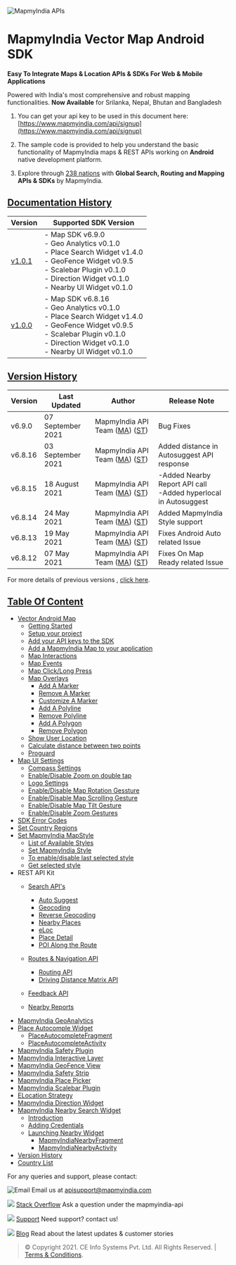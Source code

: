 ![MapmyIndia APIs](https://www.mapmyindia.com/api/img/mapmyindia-api.png)
# MapmyIndia Vector Map Android SDK

**Easy To Integrate Maps & Location APIs & SDKs For Web & Mobile Applications**

Powered with India's most comprehensive and robust mapping functionalities.
**Now Available**  for Srilanka, Nepal, Bhutan and Bangladesh

1. You can get your api key to be used in this document here: [https://www.mapmyindia.com/api/signup](https://www.mapmyindia.com/api/signup)

2. The sample code is provided to help you understand the basic functionality of MapmyIndia maps & REST APIs working on **Android** native development platform.

4. Explore through [238 nations](https://github.com/MapmyIndia/mapmyindia-rest-api/blob/master/docs/countryISO.md) with **Global Search, Routing and Mapping APIs & SDKs** by MapmyIndia.

## [Documentation History](#Documentation-History)

| Version | Supported SDK Version |
| ---- | ---- | 
| [v1.0.1](./README.md) | - Map SDK v6.9.0 <br/> - Geo Analytics v0.1.0 <br/> - Place Search Widget v1.4.0 <br/> - GeoFence Widget v0.9.5 <br/> - Scalebar Plugin v0.1.0 <br/> - Direction Widget v0.1.0 <br/> - Nearby UI Widget v0.1.0 |
| [v1.0.0](../v1.0.0/README.md) | - Map SDK v6.8.16 <br/> - Geo Analytics v0.1.0 <br/> - Place Search Widget v1.4.0 <br/> - GeoFence Widget v0.9.5 <br/> - Scalebar Plugin v0.1.0 <br/> - Direction Widget v0.1.0 <br/> - Nearby UI Widget v0.1.0 |

## [Version History](#Version-History)


| Version | Last Updated | Author |  Release Note|
| ---- | ---- | ---- | ---- |
| v6.9.0 | 07 September 2021 | MapmyIndia API Team ([MA](https://github.com/mdakram)) ([ST](https://github.com/saksham66)) |   Bug Fixes |
| v6.8.16 | 03 September 2021 | MapmyIndia API Team ([MA](https://github.com/mdakram)) ([ST](https://github.com/saksham66)) |   Added distance in Autosuggest API response |
| v6.8.15 | 18 August 2021 | MapmyIndia API Team ([MA](https://github.com/mdakram)) ([ST](https://github.com/saksham66)) |  -Added Nearby Report API call<br/>-Added hyperlocal in Autosuggest |
| v6.8.14 | 24 May 2021 | MapmyIndia API Team ([MA](https://github.com/mdakram)) ([ST](https://github.com/saksham66)) |  Added MapmyIndia Style support |
| v6.8.13 | 19 May 2021 | MapmyIndia API Team ([MA](https://github.com/mdakram)) ([ST](https://github.com/saksham66)) |  Fixes Android Auto related Issue |
| v6.8.12 | 07 May 2021 | MapmyIndia API Team ([MA](https://github.com/mdakram)) ([ST](https://github.com/saksham66)) |  Fixes On Map Ready related Issue |


For more details of previous versions , [click here](./Version-History.md).

## [Table Of Content](#Table-Of-Content)
- [Vector Android Map](./Getting-Started.md)
    * [Getting Started](./Getting-Started.md#getting-started)
    * [Setup your project](./Getting-Started.md#setup-your-project)
    * [Add your API keys to the SDK](./Getting-Started.md#add-your-api-keys-to-the-sdk)
    * [Add a MapmyIndia Map to your application](./Getting-Started.md#add-a-mapmyindia-map-to-your-application)
    * [Map Interactions](./Getting-Started.md#map-interactions)
    * [Map Events](./Getting-Started.md#map-events)
    * [Map Click/Long Press](./Getting-Started.md#map-click-long-press)
    * [Map Overlays](./Getting-Started.md#map-overlays)
        - [Add A Marker](./Getting-Started.md#add-a-marker)
        - [Remove A Marker](./Getting-Started.md#remove-a-marker)
        - [Customize A Marker](./Getting-Started.md#customize-a-marker)
        - [Add A Polyline](./Getting-Started.md#add-a-polyline)
        - [Remove Polyline](./Getting-Started.md#remove-polyline)
        - [Add A Polygon](./Getting-Started.md#add-a-polygon)
        - [Remove Polygon](./Getting-Started.md#remove-polygon)
    * [Show User Location](./Getting-Started.md#show-user-location)
    * [Calculate distance between two points](./Getting-Started.md#calculate-distance-between-points)
    * [Proguard](./Getting-Started.md#proguard)
- [Map UI Settings](./Map-UI-Settings.md)
    * [Compass Settings](./Map-UI-Settings.md#Compass-Settings)
    * [Enable/Disable Zoom on double tap](./Map-UI-Settings.md#Enable-disable-zoom)
    * [Logo Settings](./Map-UI-Settings.md/#Logo-settings)
    * [Enable/Disable Map Rotation Gessture](./Map-UI-Settings.md#Enable-disable-rotation)
    * [Enable/Disable Map Scrolling Gesture](./Map-UI-Settings.md#Enable-disable-scrolling)
    * [Enable/Disable Map Tilt Gesture](./Map-UI-Settings.md#Enable-disable-tilt)
    * [Enable/Disable Zoom Gestures](./Map-UI-Settings.md#Enable-disable-zoom-gesture)
- [SDK Error Codes](./SDK-Error-code.md)
- [Set Country Regions](./Set-Regions.md)
- [Set MapmyIndia MapStyle](./Map-Style.md)
    * [List of Available Styles](./Map-Style.md#list-of-available-styles)
    * [Set MapmyIndia Style](./Map-Style.md#set-mapmyindia-style)
    * [To enable/disable last selected style](./Map-Style.md#To-enable-last-selected-style)
    * [Get selected style](./Map-Style.md#get-selected-style)
- REST API Kit
    * [Search API's](./Search-Api.md)
        - [Auto Suggest](./Search-Api.md#auto-suggest)
        - [Geocoding](./Search-Api.md#geocoding)
        - [Reverse Geocoding](./Search-Api.md#reverse-geocoding)
        - [Nearby Places](./Search-Api.md#nearby-places)
        - [eLoc](./Search-Api.md#eloc)
        - [Place Detail](./Search-Api.md#place-detail)
        - [POI Along the Route](./Search-Api.md#poi-along-route)

    * [Routes & Navigation API](./Routing-API.md)
        - [Routing API](./Routing-API.md#routing-api)
        - [Driving Distance Matrix API](./Routing-API.md#distance-api)
    * [Feedback API](./Feedback.md)
    * [Nearby Reports](./Nearby-Report.md)
- [MapmyIndia GeoAnalytics](./Geoanalytics.md)
- [Place Autocomple Widget](./Place-Autocomplete.md)
    * [PlaceAutocompleteFragment](./Place-Autocomplete.md#place-autocomplete-fragment)
    * [PlaceAutocompleteActivity](./Place-Autocomplete.md#place-autocomplete-activity)
- [MapmyIndia Safety Plugin](./Safety-Plugin.md)
- [MapmyIndia Interactive Layer](./Interactive-Layer.md)
- [MapmyIndia GeoFence View](./GeoFence-View.md)
- [MapmyIndia Safety Strip](./Safety-Strip.md)
- [MapmyIndia Place Picker](./Place-Picker.md)
- [MapmyIndia Scalebar Plugin](./Scalebar-Plugin.md)
- [ELocation Strategy](./ELocation.md)
- [MapmyIndia Direction Widget](./Direction-Widget.md)
- [MapmyIndia Nearby Search Widget](./Nearby-Widget.md)
    * [Introduction](./Nearby-Widget.md#Introduction)
    * [Adding Credentials](./Nearby-Widget.md#Adding-Credentials)
    * [Launching Nearby Widget](./Nearby-Widget.md#Launching-Nearby-Widget)
        - [MapmyIndiaNearbyFragment](./Nearby-Widget.md#nearby-fragment)
        - [MapmyIndiaNearbyActivity](./Nearby-Widget.md#nearby-activity)
- [Version History](./Version-History.md)
- [Country List](https://github.com/MapmyIndia/mapmyindia-rest-api/blob/master/docs/countryISO.md)


For any queries and support, please contact:

![Email](https://www.google.com/a/cpanel/mapmyindia.co.in/images/logo.gif?service=google_gsuite)
Email us at [apisupport@mapmyindia.com](mailto:apisupport@mapmyindia.com)

![](https://www.mapmyindia.com/api/img/icons/stack-overflow.png)
[Stack Overflow](https://stackoverflow.com/questions/tagged/mapmyindia-api)
Ask a question under the mapmyindia-api

![](https://www.mapmyindia.com/api/img/icons/support.png)
[Support](https://www.mapmyindia.com/api/index.php#f_cont)
Need support? contact us!

![](https://www.mapmyindia.com/api/img/icons/blog.png)
[Blog](http://www.mapmyindia.com/blog/)
Read about the latest updates & customer stories


> © Copyright 2021. CE Info Systems Pvt. Ltd. All Rights Reserved. | [Terms & Conditions](http://www.mapmyindia.com/api/terms-&-conditions).
